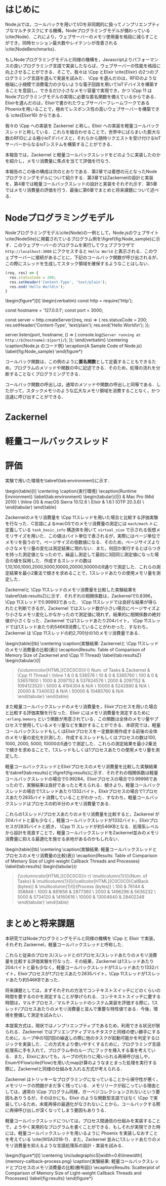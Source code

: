 # はじめに

Node.jsでは，コールバックを用いてI/Oを非同期的に扱ってノンプリエンプティブなマルチタスクにする機構，Nodeプログラミングモデルが備わっている\cite{Node}．これにより，ウェブサーバーのメモリ使用量を格段に減らすことができ，同時セッション最大数やレイテンシが改善される\cite{NodeBenchmarks}．

もしNodeプログラミングモデルと同様の機構を，Javascriptよりパフォーマンスの良いプログラミング言語で実装したならば，ウェブサーバーの性能を格段に向上させることができる．そこで，我々は \Cpp とElixir \cite{Elixir} の2つのプログラミング言語を選んで実装を試みた． \Cpp を選んだのは，RFIDのような極端に小規模で消費電力の少ないような電子回路を用いてIoTデバイスを構築することを意図し，できるだけ小さなメモリ容量で実現でき，かつ \Cpp 11 はNodeプログラミングモデルの実現に必要な匿名関数を備えているからである．Elixirを選んだのは，Elixirで書かれたウェブサーバーフレームワークであるPhoenixを用いることで，極めてレスポンス性の高いウェブサーバーを構築できる \cite{Elixir16} からである．

我々の \Cpp への実装を Zackernel と称し，Elixir への実装を軽量コールバックスレッドと称している．これらを組合わせることで，世界中にばらまいた膨大な数のRFIDによる極小IoTデバイスと，それらから随時リクエストを受け付けるIoTサーバーからなるIoTシステムを構築することができる．

本報告では，Zackernel と軽量コールバックスレッドをどのように実装したのかを紹介し，メモリ消費量に焦点を当てて評価を行なう．

本報告のこの後の構成は次のとおりである．第2章では着想の元となったNodeプログラミングモデルについて紹介する．第3章ではZackernelの設計と実装を，第4章では軽量コールバックスレッドの設計と実装をそれぞれ示す．第5章ではメモリ消費量の評価を行う．最後に第6章でまとめと将来課題について述べる．

# Nodeプログラミングモデル

Nodeプログラミングモデル\cite{Node}の一例として，Node.jsのウェブサイト\cite{NodeSite}に掲載されているプログラム例を\figref{fig:Node_sample}に示す．このウェブサーバーのプログラムを実行してウェブブラウザで `http://localhost:3000` にアクセスすると `Hello World` と表示される．このウェブサーバーに接続があるごとに，下記のコールバック関数が呼び出されるが，この際にスレッドを生成してスタック領域を確保するようなことはしない．

```javascript
(req, res) => {
  res.statusCode = 200;
  res.setHeader('Content-Type', 'text/plain');
  res.end('Hello World\n');
}
```


\begin{figure*}[t]
\begin{verbatim}
const http = require('http');

const hostname = '127.0.0.1';
const port = 3000;

const server = http.createServer((req, res) => {
  res.statusCode = 200;
  res.setHeader('Content-Type', 'text/plain');
  res.end('Hello World\n');
});

server.listen(port, hostname, () => {
  console.log(`Server running at http://${hostname}:${port}/`);
});
\end{verbatim}
\centering
\caption{Node.js のコード例}
\ecaption{A Sample Code of Node.js}
\label{fig:Node_sample}
\end{figure*}


コールバック関数は，この例のように**匿名関数**として定義することもできるため，プログラムのメソッドや関数の中に記述できる．そのため，処理の流れを分断することなくプログラミングできる．

コールバック関数の呼出しは，通常のメソッドや関数の呼出しと同等である．したがって，スタックメモリのような広大なメモリ領域を消費することなく，かつ迅速に呼び出すことができる．



# Zackernel

# 軽量コールバックスレッド


# 評価

実験で用いた環境を\tabref{tab:environment}に示す．

\begin{table}[t]
\centering
\caption{実行環境}
\ecaption{Runtime Environment}
\label{tab:environment}
\begin{tabular}{l|l}
                       & Mac Pro (Mid 2010)     \\ \hline
OS                     & macOS Sierra 10.12.6   \\
Elixir                 & 1.6.1 (OTP 20.3.6)     \\
\end{tabular}
\end{table}

Zackernelのメモリ消費量を \Cpp 11スレッドを用いた場合と比較する評価実験を行なった．C言語によるmacOSでのメモリ消費量の測定には `mach/mach.h` に定義している `task_basic_info` 構造体を用いて `virtual_size` で示される仮想メモリサイズを用いた．この値はバイト単位で表されるが，実際にはページ単位でメモリを扱うので，ページサイズの倍数値になる．そのため，ページサイズより小さなメモリ量の変化は測定結果に現れない．また，何回か実行するとばらつきを持った測定値となったので，繰返し測定して最初に3回同じ測定値になった場合の値を採用した．作成するスレッドの数は1,10,100,1000,2000,5000,10000,20000,50000の9通りで測定した．これらの測定結果を最小2乗法で傾きを求めることで，1スレッドあたりの使用メモリ量を測定した．

Zackernelと \Cpp 11スレッドのメモリ消費量を比較した実験結果を\tabref{tab:resultsZ}に示す．それぞれの相関係数は，Zackernelで0.8396， \Cpp 11スレッドで0.99993であった． \Cpp 11スレッドでは良好な結果が得られたと判断できるが，Zackernel ではスレッド数が小さい場合にページサイズより小さなメモリ変化しかなかったので測定値に現れず，結果的に相関係数の絶対値が小さくなった．Zackernel では1スレッドあたり204バイト， \Cpp 11スレッドでは1スレッドあたり約546KB消費していることがわかった．すなわち，Zackernel は \Cpp 11スレッドの約2,700分の1のメモリ消費量である．
 

\begin{table}[tb]
\centering
\caption{実験結果: Zackernelと \Cpp 11スレッドのメモリ消費量の比較(表)}
\ecaption{Results: Table of Comparison of Memory Size of Zackernel and \Cpp 11 Thread}
\label{tab:resultsZ}
\begin{tabular}{l|
>{\columncolor[HTML]{C0C0C0}}l
l}
Num. of Tasks & Zackernel    & \Cpp 11 Thread \\ \hline
1             & 0            & 536576     \\
10            & 0            & 5365760    \\
100           & 0            & 53657600   \\
1000          & 2097152      & 537624576  \\
2000          & 2097152      & 1094123520 \\
5000          & 4194304      & N/A        \\
10000         & 5242880      & N/A        \\
20000         & 7340032      & N/A        \\
50000         & 10485760     & N/A          
\end{tabular}
\end{table}


また軽量コールバックスレッドのメモリ消費量を，Elixirプロセスを用いた場合と比較する評価実験を行なった．Elixir にはメモリ消費量を測定するために `:erlang.memory` という関数が用意されている．この関数は全体のメモリ量やプロセスで使用しているメモリ量などを集計することができる．本研究では，軽量コールバックスレッドもしくはElixirプロセスを一定数新規作成する前後の全体のメモリ量の変化を計測した．作成するスレッドもしくはプロセスの数は100, 1000, 2000, 5000, 10000の5通りで測定した．これらの測定結果を最小2乗法で傾きを求めることで，1スレッドもしくは1プロセスあたりの使用メモリ量を測定した．

軽量コールバックスレッドとElixirプロセスのメモリ消費量を比較した実験結果を\tabref{tab:results}と\figref{fig:results}に示す．それぞれの相関係数は軽量コールバックスレッドの場合で0.99284，Elixirプロセスの場合で0.99998であったので，実験結果は良好であったと考えられる．傾きより，軽量コールバックスレッドの場合で1スレッドあたり1332バイト，Elixirプロセスの場合で1プロセスあたり2835バイト消費していることがわかった．すなわち，軽量コールバックスレッドはプロセスの約半分のメモリ消費量である．

これらの1スレッド/プロセスあたりのメモリ消費量を比較すると，Zackernel が204バイトと最も少なく，軽量コールバックスレッドが1332バイト，Elixirプロセスが2835バイトと続き， \Cpp 11 スレッドが約546KBとなる．処理系レベルから設計を見直すことで，軽量コールバックスレッドをZackernel並みのメモリ消費量に抑える最適化を施せる余地があるのかもしれない．

\begin{table}[tb]
\centering
\caption{実験結果: 軽量コールバックスレッドとプロセスのメモリ消費量の比較(表)}
\ecaption{Results: Table of Comparison of Memory Size of Light-weight Callback Threads and Processes}
\label{tab:results}
\begin{tabular}{r
>{\columncolor[HTML]{C0C0C0}}r r}
\multicolumn{1}{l}{Num. of Tasks} & \multicolumn{1}{l}{\cellcolor[HTML]{C0C0C0}CallBack (bytes)} & \multicolumn{1}{l}{Process (bytes)} \\
100                                             & 76144                                                        & 358848                              \\
1000                                            & 881656                                                       & 2877360                             \\
2000                                            & 1496296                                                      & 5636232                             \\
5000                                            & 5734120                                                      & 14160616                            \\
10000                                           & 13004640                                                     & 28402248                           
\end{tabular}
\end{table}

# まとめと将来課題

本研究ではNodeプログラミングモデルと同様の機構を \Cpp と Elixir で実装，それぞれ Zackernel，軽量コールバックスレッドと呼称した．

これらと従来のプロセス/スレッドとの1プロセス/スレッドあたりのメモリ消費量を比較する評価実験を行なった．その結果，Zackernel は1スレッドあたり204バイトと最も少なく，軽量コールバックスレッドが1スレッドあたり1332バイト，Elixirプロセスが1プロセスあたり2835バイト，\Cpp 11スレッドが1スレッドあたり約546KBであった．

将来課題としては，まずそれぞれの方法でコンテキストスイッチにどのくらいの時間を要するのかを測定することが挙げられる．コンテキストスイッチに要する時間は，マルチプロセス／マルチスレッドのシステム実装を評価する際に，1スレッド/プロセスあたりのメモリ消費量と並んで重要な特性値である．今後，環境を整備して測定を試みたい．

本提案方式は，現状ではノンプリエンプティブであるため，利用できる状況が限られる．Zackernel ではプリエンプティブマルチタスクと同様の使い勝手にするために，ループ中の1回1回の繰返しの際に他のタスクが起動可能かを判定するロジックを実装した．この方式をより使いやすくするために，プログラミング言語処理系に手を入れて，プログラム中のループにフックを挿入する事を考えている．また，Elixirにおいても，ループの代わりに用いられる再帰呼び出しや，EnumやFlow\cite{Flow}を用いたmap計算のようなまとまった処理を実行する際に，Zackernelと同様の仕組みを入れる方式が考えられる．

Zackernel はトリッキーなプログラミングになっていることから保守性が悪く，メモリリークの問題がまだ多く残っている．メモリリークが起こっている理由としては，通常の \Cpp プログラム同様，ガーベジコレクションされないという要因もありうるが，そのほかにも，Elixir のような関数型言語ではなく \Cpp で実装しているため，末尾再帰の最適化がなされないことから，コールバックする際に再帰呼び出しが深くなってしまう要因もありうる．

軽量コールバックスレッドについては，プロセス間通信の仕組みを実装することで，ようやく実用的なプログラムを書くことができる．もしそれが実現できた時には，軽量コールバックスレッドを用いるように Phoenix を実装しなおすことを考えている \cite{WSA2018-1}．また，Zackernel 並みに1スレッドあたりのメモリ消費量を抑えるような言語処理系の設計・実装を試みる．


\begin{figure*}[t]
\centering
\includegraphicS[width=0.6\linewidth]{memory-callback-process.png}
\caption{実験結果: 軽量コールバックスレッドとプロセスのメモリ消費量の比較(散布図)}
\ecaption{Results: Scatterplot of Comparison of Memory Size of Light-weight Callback Threads and Processes}
\label{fig:results}
\end{figure*}


